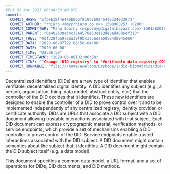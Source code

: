 ```yaml
---
#Fri 02 Apr 2021 06:04:33 AM UTC
commit:
  COMMIT_HASH: "5fbeb18f4e4abb8bbf910b7b92464f6324933973"
  COMMIT_AUTHOR: "rhiaro <amy@rhiaro.co.uk> 1590908253 +0200"
  COMMIT_COMMITTER: "Manu Sporny <msporny@digitalbazaar.com> 1591582018 -0400"
  COMMIT_PARENT: "6e402130ac4c32a4578e53ce13de3ad4886ef313"
  COMMIT_TREE: "4df328f6a972aa39f9bc375aeaa60584d8945e60"
  COMMIT_DATA: "2020-06-07T22:06:58-04:00"
  COMMIT_DATE: "2020-06-08"
  COMMIT_TIME: "02:06:58"
  COMMIT_TIMESTAMP: "2020-06-08T02:06:58"
  COMMIT_LINE: ""Change 'DID registry' to 'Verifiable data registry'COMMA towards #162"
  COMMIT_RUNNABLE: "file:///home/ewelton/Desktop/I/did-biometrics/did-core-dataset/analysis/gitinfo/5fbeb18f4e4abb8bbf910b7b92464f6324933973/snapshot/index.html"
---
```


<section id="abstract">
<p>
<a>Decentralized identifiers</a> (DIDs) are a new type of identifier that
enables verifiable, decentralized digital identity. A <a>DID</a> identifies any
subject (e.g., a person, organization, thing, data model, abstract entity, etc.)
that the controller of the <a>DID</a> decides that it identifies. These new
identifiers are designed to enable the controller of a <a>DID</a> to prove
control over it and to be implemented independently of any centralized registry,
identity provider, or certificate authority. <a>DID</a>s are URLs that associate
a <a>DID subject</a> with a <a>DID document</a> allowing trustable interactions
associated with that subject. Each <a>DID document</a> can express cryptographic
material, verification methods, or <a>service endpoints</a>, which provide a set
of mechanisms enabling a <a>DID controller</a> to prove control of the
<a>DID</a>. <a>Service endpoints</a> enable trusted interactions associated with
the <a>DID subject</a>. A <a>DID document</a> might contain semantics about the
subject that it identifies. A <a>DID document</a> might contain the <a>DID
subject</a> itself (e.g. a data model).
    </p>
<p>
This document specifies a common data model, a URL format, and a set of
operations for <a>DIDs</a>, <a>DID documents</a>, and <a>DID methods</a>.
    </p>
</section>
